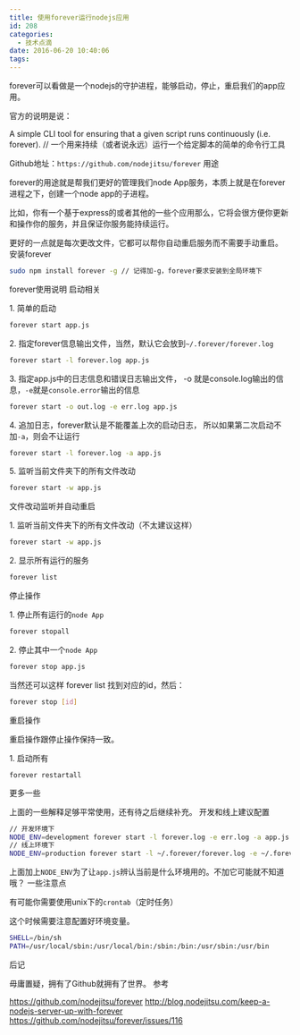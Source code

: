 ```yaml
---
title: 使用forever运行nodejs应用
id: 208
categories:
  - 技术点滴
date: 2016-06-20 10:40:06
tags:
---
```


forever可以看做是一个nodejs的守护进程，能够启动，停止，重启我们的app应用。

官方的说明是说：

A simple CLI tool for ensuring that a given script runs continuously (i.e. forever).
// 一个用来持续（或者说永远）运行一个给定脚本的简单的命令行工具

Github地址：`https://github.com/nodejitsu/forever`
用途

forever的用途就是帮我们更好的管理我们node App服务，本质上就是在forever进程之下，创建一个node app的子进程。

比如，你有一个基于express的或者其他的一些个应用那么，它将会很方便你更新和操作你的服务，并且保证你服务能持续运行。

更好的一点就是每次更改文件，它都可以帮你自动重启服务而不需要手动重启。
安装forever
``` bash
sudo npm install forever -g // 记得加-g，forever要求安装到全局环境下
```
forever使用说明
启动相关
<!--more-->
1\. 简单的启动
``` bash
forever start app.js
```

2\. 指定forever信息输出文件，当然，默认它会放到`~/.forever/forever.log`
``` bash
forever start -l forever.log app.js
```
3\. 指定app.js中的日志信息和错误日志输出文件，
  -o 就是console.log输出的信息，`-e`就是`console.error`输出的信息
``` bash
forever start -o out.log -e err.log app.js
```

4\. 追加日志，forever默认是不能覆盖上次的启动日志，
  所以如果第二次启动不加`-a`，则会不让运行
``` bash
forever start -l forever.log -a app.js
```

5\. 监听当前文件夹下的所有文件改动
``` bash
forever start -w app.js
```

文件改动监听并自动重启

1\. 监听当前文件夹下的所有文件改动（不太建议这样）
``` bash
forever start -w app.js
```

2\. 显示所有运行的服务
``` bash
forever list
```
停止操作

1\. 停止所有运行的`node App`
``` bash
forever stopall
```
2\. 停止其中一个`node App`
``` bash
forever stop app.js
```
当然还可以这样
  forever list 找到对应的id，然后：
``` bash
forever stop [id]
```

重启操作

重启操作跟停止操作保持一致。

1\. 启动所有
```
forever restartall
```

更多一些

上面的一些解释足够平常使用，还有待之后继续补充。
开发和线上建议配置
``` bash
// 开发环境下
NODE_ENV=development forever start -l forever.log -e err.log -a app.js
// 线上环境下
NODE_ENV=production forever start -l ~/.forever/forever.log -e ~/.forever/err.log -w -a app.js
```
上面加上`NODE_ENV`为了让`app.js`辨认当前是什么环境用的。不加它可能就不知道哦？
一些注意点

有可能你需要使用unix下的`crontab`（定时任务）

这个时候需要注意配置好环境变量。
``` bash
SHELL=/bin/sh
PATH=/usr/local/sbin:/usr/local/bin:/sbin:/bin:/usr/sbin:/usr/bin
```
后记

毋庸置疑，拥有了Github就拥有了世界。
参考

https://github.com/nodejitsu/forever
http://blog.nodejitsu.com/keep-a-nodejs-server-up-with-forever
https://github.com/nodejitsu/forever/issues/116